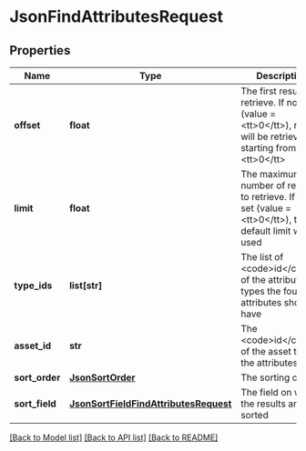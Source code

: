 # JsonFindAttributesRequest

## Properties
Name | Type | Description | Notes
------------ | ------------- | ------------- | -------------
**offset** | **float** | The first result to retrieve. If not set (value &#x3D; &lt;tt&gt;0&lt;/tt&gt;), results will be retrieved starting from row &lt;tt&gt;0&lt;/tt&gt; | [optional] 
**limit** | **float** | The maximum number of results to retrieve. If not set (value &#x3D; &lt;tt&gt;0&lt;/tt&gt;), the default limit will be used | [optional] 
**type_ids** | **list[str]** | The list of &lt;code&gt;id&lt;/code&gt;s of the attribute types the found attributes should have | [optional] 
**asset_id** | **str** | The &lt;code&gt;id&lt;/code&gt; of the asset to find the attributes in | [optional] 
**sort_order** | [**JsonSortOrder**](JsonSortOrder.md) | The sorting order | [optional] 
**sort_field** | [**JsonSortFieldFindAttributesRequest**](JsonSortFieldFindAttributesRequest.md) | The field on which the results are sorted | [optional] 

[[Back to Model list]](../README.md#documentation-for-models) [[Back to API list]](../README.md#documentation-for-api-endpoints) [[Back to README]](../README.md)


